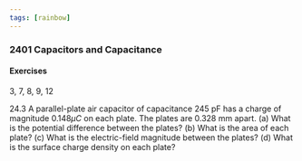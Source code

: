 ```yaml
---
tags: [rainbow]
---
```


### 2401 Capacitors and Capacitance


#### Exercises
3, 7, 8, 9, 12

24.3 A parallel-plate air capacitor of capacitance 245 pF has a charge of magnitude $0.148 \mu C$ on each plate. The plates are 0.328 mm apart. (a) What is the potential difference between the plates? (b) What is the area of each plate? (c) What is the electric-field magnitude between the plates? (d) What is the surface charge density on each plate?
